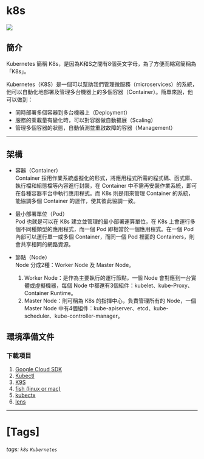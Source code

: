 k8s
===

![](https://miro.medium.com/v2/resize:fit:480/format:webp/0*X-_IGBEAB88amxNO.png)


## 簡介

Kubernetes 簡稱 K8s，是因為K和S之間有8個英文字母，為了方便而縮寫簡稱為「K8s」。

Kubernetes（K8S）是一個可以幫助我們管理微服務（microservices）的系統，他可以自動化地部署及管理多台機器上的多個容器（Container）。簡單來說，他可以做到：

* 同時部署多個容器到多台機器上（Deployment）
* 服務的乘載量有變化時，可以對容器做自動擴展（Scaling）
* 管理多個容器的狀態，自動偵測並重啟故障的容器（Management）


---

## 架構

* 容器（Container）<br>
Container 採用作業系統虛擬化的形式，將應用程式所需的程式碼、函式庫、執行檔和組態檔等內容進行封裝，在 Container 中不需再安裝作業系統，即可在各種容器平台中執行應用程式。而 K8s 則是用來管理 Container 的系統，能協調多個 Container 的運作，使其彼此協調一致。

* 最小部署單位（Pod）<br>
Pod 也就是可以在 K8s 建立並管理的最小部署運算單位，在 K8s 上會運行多個不同種類型的應用程式，而一個 Pod 即相當於一個應用程式。在一個 Pod 內部可以運行單一或多個 Container，而同一個 Pod 裡面的 Containers，則會共享相同的網路資源。

* 節點（Node）<br>
Node 分成2種：Worker Node 及 Master Node。<br>
  1. Worker Node：是作為主要執行的運行節點，一個 Node 會對應到一台實體或虛擬機器，每個 Node 中都還有3個組件：kubelet、kube-Proxy、Container Runtime。
  2. Master Node：則可稱為 K8s 的指揮中心，負責管理所有的 Node，一個 Master Node 中有4個組件：kube-apiserver、etcd、kube-scheduler、kube-controller-manager。


## 環境準備文件

### 下載項目

1. [Google Cloud SDK](https://cloud.google.com/sdk/docs/install)
2. [Kubectl](https://kubernetes.io/docs/tasks/tools/)
3. [K9S](https://k9scli.io/topics/install/)
4. [fish (linux or mac)](https://fishshell.com/)
5. [kubectx](https://github.com/ahmetb/kubectx)
6. [lens](https://k8slens.dev/)


---


## 
 



[Tags]
==

###### tags:  `k8s` `Kubernetes`